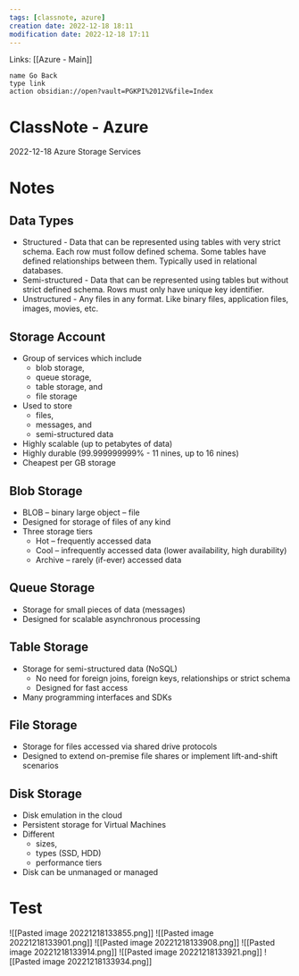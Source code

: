 ```yaml
---
tags: [classnote, azure]
creation date: 2022-12-18 18:11
modification date: 2022-12-18 17:11
---
```


Links: [[Azure - Main]]
```button
name Go Back
type link
action obsidian://open?vault=PGKPI%2012V&file=Index
```
# ClassNote - Azure
2022-12-18
Azure Storage Services
# Notes
## Data Types

-   Structured - Data that can be represented using tables with very strict schema. Each row must follow defined schema. Some tables have defined relationships between them. Typically used in relational databases.
-   Semi-structured - Data that can be represented using tables but without strict defined schema. Rows must only have unique key identifier.
-   Unstructured - Any files in any format. Like binary files, application files, images, movies, etc.

## Storage Account

-   Group of services which include
    -   blob storage,
    -   queue storage,
    -   table storage, and
    -   file storage
-   Used to store
    -   files,
    -   messages, and
    -   semi-structured data
-   Highly scalable (up to petabytes of data)
-   Highly durable (99.999999999% - 11 nines, up to 16 nines)
-   Cheapest per GB storage

## Blob Storage

-   BLOB – binary large object – file
-   Designed for storage of files of any kind
-   Three storage tiers
    -   Hot – frequently accessed data
    -   Cool – infrequently accessed data (lower availability, high durability)
    -   Archive – rarely (if-ever) accessed data

## Queue Storage

-   Storage for small pieces of data (messages)
-   Designed for scalable asynchronous processing

## Table Storage

-   Storage for semi-structured data (NoSQL)
    -   No need for foreign joins, foreign keys, relationships or strict schema
    -   Designed for fast access
-   Many programming interfaces and SDKs

## File Storage

-   Storage for files accessed via shared drive protocols
-   Designed to extend on-premise file shares or implement lift-and-shift scenarios

## Disk Storage

-   Disk emulation in the cloud
-   Persistent storage for Virtual Machines
-   Different
    -   sizes,
    -   types (SSD, HDD)
    -   performance tiers
-   Disk can be unmanaged or managed
# Test
![[Pasted image 20221218133855.png]]
![[Pasted image 20221218133901.png]]
![[Pasted image 20221218133908.png]]
![[Pasted image 20221218133914.png]]
![[Pasted image 20221218133921.png]]
![[Pasted image 20221218133934.png]]
